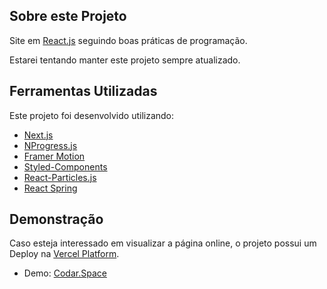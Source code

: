 ## Sobre este Projeto

Site em [React.js](https://reactjs.org/) seguindo boas práticas de programação.

Estarei tentando manter este projeto sempre atualizado.

## Ferramentas Utilizadas

Este projeto foi desenvolvido utilizando:

- [Next.js](https://nextjs.org/)
- [NProgress.js](https://ricostacruz.com/nprogress/)
- [Framer Motion](https://www.framer.com/motion/)
- [Styled-Components](https://styled-components.com/)
- [React-Particles.js](https://github.com/Wufe/react-particles-js)
- [React Spring](https://www.react-spring.io/)

## Demonstração

Caso esteja interessado em visualizar a página online, o projeto possui um Deploy na [Vercel Platform](https://vercel.com/new?utm_medium=default-template&filter=next.js&utm_source=create-next-app&utm_campaign=create-next-app-readme).

- Demo: [Codar.Space](https://codar.space)
